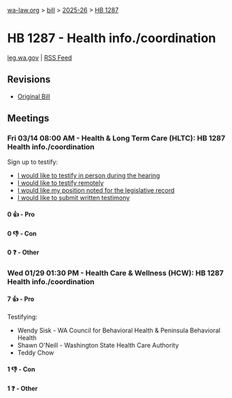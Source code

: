 [wa-law.org](/) > [bill](/bill/) > [2025-26](/bill/2025-26/) > [HB 1287](/bill/2025-26/hb/1287/)

# HB 1287 - Health info./coordination
[leg.wa.gov](https://app.leg.wa.gov/billsummary?BillNumber=1287&Year=2025&Initiative=false) | [RSS Feed](./rss.xml)

## Revisions
* [Original Bill](1/)

## Meetings
### Fri 03/14 08:00 AM - Health & Long Term Care (HLTC): HB 1287 Health info./coordination
Sign up to testify:
* [I would like to testify in person during the hearing](https://app.leg.wa.gov/csi/Testifier/Add?chamber=House&mId=32986&aId=165358&caId=26317&tId=1)
* [I would like to testify remotely](https://app.leg.wa.gov/csi/Testifier/Add?chamber=House&mId=32986&aId=165358&caId=26317&tId=2)
* [I would like my position noted for the legislative record](https://app.leg.wa.gov/csi/Testifier/Add?chamber=House&mId=32986&aId=165358&caId=26317&tId=3)
* [I would like to submit written testimony](https://app.leg.wa.gov/csi/Testifier/Add?chamber=House&mId=32986&aId=165358&caId=26317&tId=4)

#### 0 👍 - Pro

#### 0 👎 - Con

#### 0 ❓ - Other

### Wed 01/29 01:30 PM - Health Care & Wellness (HCW): HB 1287 Health info./coordination
#### 7 👍 - Pro
Testifying:
* Wendy Sisk - WA Council for Behavioral Health & Peninsula Behavioral Health
* Shawn O'Neill - Washington State Health Care Authority
* Teddy Chow

#### 1 👎 - Con

#### 1 ❓ - Other
